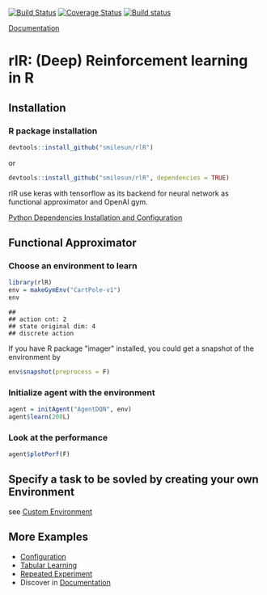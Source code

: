 [![Build Status](https://travis-ci.com/smilesun/rlR.svg?branch=master)](https://travis-ci.com/smilesun/rlR)
[![Coverage Status](https://coveralls.io/repos/github/smilesun/rlR/badge.svg?branch=master)](https://coveralls.io/github/smilesun/rlR?branch=master)
[![Build status](https://ci.appveyor.com/api/projects/status/d0oyb358bh3e8r7r?svg=true)](https://ci.appveyor.com/project/smilesun/rlr)

[Documentation](https://smilesun.github.io/rlR/)

# rlR: (Deep) Reinforcement learning in R

## Installation

### R package installation

```r
devtools::install_github("smilesun/rlR")
```
or 


```r
devtools::install_github("smilesun/rlR", dependencies = TRUE)
```

rlR use keras with tensorflow as its backend for neural network as functional approximator and OpenAI gym.

[Python Dependencies Installation and Configuration](https://smilesun.github.io/rlR/articles/python_dependencies.html)

## Functional Approximator

### Choose an environment to learn

```r
library(rlR)
env = makeGymEnv("CartPole-v1")
env
```

```
## 
## action cnt: 2 
## state original dim: 4 
## discrete action
```

If you have R package "imager" installed, you could get a snapshot of the environment by

```r
env$snapshot(preprocess = F)
```


### Initialize agent with the environment

```r
agent = initAgent("AgentDQN", env)
agent$learn(200L)  
```

### Look at the performance

```r
agent$plotPerf(F)
```

## Specify a task to be sovled by creating your own Environment

see [Custom Environment](https://smilesun.github.io/rlR/articles/define_custom_environments.html)

## More Examples
- [Configuration](https://smilesun.github.io/rlR/articles/custom_configuration.html)
- [Tabular Learning](https://smilesun.github.io/rlR/articles/table_learning.html)
- [Repeated Experiment](https://smilesun.github.io/rlR/articles/repeated_experiment.html)
- Discover in [Documentation](https://smilesun.github.io/rlR/)
